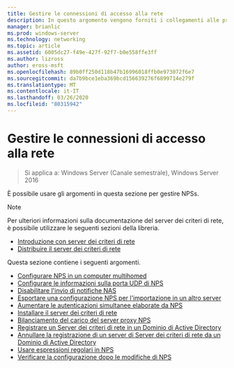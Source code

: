 ```yaml
---
title: Gestire le connessioni di accesso alla rete
description: In questo argomento vengono forniti i collegamenti alle procedure per la gestione di NPSs in Windows Server 2016.
manager: brianlic
ms.prod: windows-server
ms.technology: networking
ms.topic: article
ms.assetid: 6005dc27-f49e-427f-92f7-b0e558ffe3ff
ms.author: lizross
author: eross-msft
ms.openlocfilehash: 89b0ff250d118b47b16996018ffb0e973072f6e7
ms.sourcegitcommit: da7b9bce1eba369bcd156639276f6899714e279f
ms.translationtype: MT
ms.contentlocale: it-IT
ms.lasthandoff: 03/26/2020
ms.locfileid: "80315942"
---
```

# <a name="manage-npss"></a>Gestire le connessioni di accesso alla rete

>Si applica a: Windows Server (Canale semestrale), Windows Server 2016

È possibile usare gli argomenti in questa sezione per gestire NPSs.

>[!NOTE]
>Per ulteriori informazioni sulla documentazione del server dei criteri di rete, è possibile utilizzare le seguenti sezioni della libreria.
>- [Introduzione con server dei criteri di rete](nps-getstart-top.md)
>- [Distribuire il server dei criteri di rete](nps-deploy.md) 

Questa sezione contiene i seguenti argomenti.

- [Configurare NPS in un computer multihomed](nps-multihomed-configure.md)
- [Configurare le informazioni sulla porta UDP di NPS](nps-udp-ports-configure.md)
- [Disabilitare l'invio di notifiche NAS](nps-disable-nas-notifications.md)
- [Esportare una configurazione NPS per l'importazione in un altro server](nps-manage-export.md)
- [Aumentare le autenticazioni simultanee elaborate da NPS](nps-concurrent-auth.md)
- [Installare il server dei criteri di rete](nps-manage-install.md)
- [Bilanciamento del carico del server proxy NPS](nps-manage-proxy-lb.md)
- [Registrare un Server dei criteri di rete in un Dominio di Active Directory](nps-manage-register.md)
- [Annullare la registrazione di un server di Server dei criteri di rete da un Dominio di Active Directory](nps-manage-unregister.md)
- [Usare espressioni regolari in NPS](nps-crp-reg-expressions.md)
- [Verificare la configurazione dopo le modifiche di NPS](nps-manage-verify.md)

